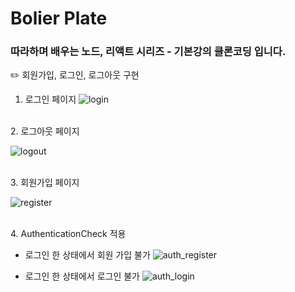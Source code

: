 # Bolier Plate
### 따라하며 배우는 노드, 리액트 시리즈 - 기본강의 클론코딩 입니다.
✏️ 회원가입, 로그인, 로그아웃 구현
<br>
1. 로그인 페이지
![login](https://blog.kakaocdn.net/dn/pT6Yr/btsI0RFzGEb/iaxRBC2BOlbrSfMcSxggSK/img.gif)

<br>
2. 로그아웃 페이지

![logout](https://blog.kakaocdn.net/dn/XfcFS/btsI1feWCQg/aBGIkO9Fkua1aKKAhThcl0/img.gif)


<br>
3. 회원가입 페이지

![register](https://blog.kakaocdn.net/dn/L7TsM/btsI02NDQ4w/r1yejXo8AL8RAiPNGYz0g1/img.gif)


<br>
4. AuthenticationCheck 적용

- 로그인 한 상태에서 회원 가입 불가
![auth_register](https://blog.kakaocdn.net/dn/b5bOH3/btsIZYZ4mMC/9mwD0s29MNwE7KIn9iOKw1/img.gif)


- 로그인 한 상태에서 로그인 불가
![auth_login](https://blog.kakaocdn.net/dn/Ny7ry/btsI0FL78w8/fWIXK38DtSIPqOhyncAAKK/img.gif)
